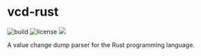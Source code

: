 # vcd-rust
![build](https://img.shields.io/github/workflow/status/SeanMcLoughlin/vcd-rust/Rust%20checks)
![license](https://img.shields.io/github/license/SeanMcLoughlin/vcd-rust?logo=MIT)
[![](https://tokei.rs/b1/github/SeanMcloughlin/vcd-rust?category=lines)](https://github.com/SeanMcLoughlin/vcd-rust)

A value change dump parser for the Rust programming language.
